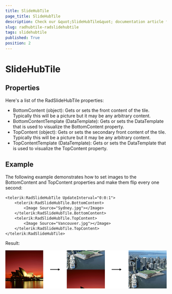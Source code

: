 ```yaml
---
title: SlideHubTile
page_title: SlideHubTile
description: Check our &quot;SlideHubTile&quot; documentation article for RadHubTile for UWP control.
slug: radhubtile-radslidehubtile
tags: slidehubtile
published: True
position: 2
---
```


# SlideHubTile

## Properties

Here's a list of the RadSlideHubTile properties:

* BottomContent (object): Gets or sets the front content of the tile. Typically this will be a picture but it may be any arbitrary content.
* BottomContentTemplate (DataTemplate): Gets or sets the DataTemplate that is used to visualize the BottomContent property.
* TopContent (object): Gets or sets the secondary front content of the tile. Typically this will be a picture but it may be any arbitrary content.
* TopContentTemplate (DataTemplate): Gets or sets the DataTemplate that is used to visualize the TopContent property.

## Example

The following example demonstrates how to set images to the BottomContent and TopContent properties and make them flip every one second:

	<telerik:RadSlideHubTile UpdateInterval="0:0:1">
	    <telerik:RadSlideHubTile.BottomContent>
	        <Image Source="Sydney.jpg"></Image>
	    </telerik:RadSlideHubTile.BottomContent>
	    <telerik:RadSlideHubTile.TopContent>
	        <Image Source="Vancouver.jpg"></Image>
	    </telerik:RadSlideHubTile.TopContent>
	</telerik:RadSlideHubTile>

Result:

![Rad Hub Tile-Hub Tile Example](images/RadHubTile-SlideHubTileExample.png)